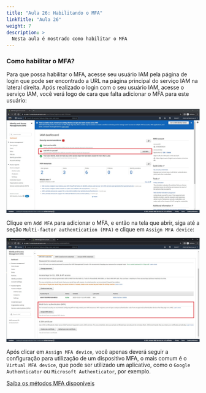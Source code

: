 ```yaml
---
title: "Aula 26: Habilitando o MFA"
linkTitle: "Aula 26"
weight: 7
description: >
  Nesta aula é mostrado como habilitar o MFA
---
```


### **Como habilitar o MFA?**

Para que possa habilitar o MFA, acesse seu usuário IAM pela página de login que pode ser encontrado a URL na página principal do serviço IAM na lateral direita. Após realizado o login com o seu usuário IAM, acesse o serviço IAM, você verá logo de cara que falta adicionar o MFA para este usuário:

![Página do IAM com a visão do usuário IAM onde o MFA está pendente](mfa_not_set.jpg)

Clique em `Add MFA` para adicionar o MFA, e então na tela que abrir, siga até a seção `Multi-factor authentication (MFA)` e clique em `Assign MFA device`:

![Página das credenciais do usuário IAM com destaque na seção MFA](mfa_assign_device.jpg)

Após clicar em `Assign MFA device`, você apenas deverá seguir a configuração para utilização de um dispositivo MFA, o mais comum é o `Virtual MFA device`, que pode ser utilizado um aplicativo, como o `Google Authenticator` ou `Microsoft Authenticator`, por exemplo.

<a target="_blank" href="https://aws.amazon.com/iam/details/mfa/" class="btn btn-secondary">Saiba os métodos MFA disponíveis</a>
